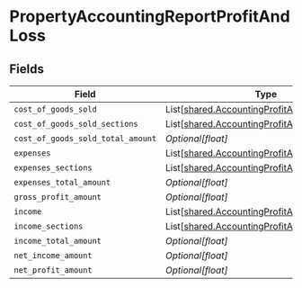# PropertyAccountingReportProfitAndLoss


## Fields

| Field                                                                                                  | Type                                                                                                   | Required                                                                                               | Description                                                                                            |
| ------------------------------------------------------------------------------------------------------ | ------------------------------------------------------------------------------------------------------ | ------------------------------------------------------------------------------------------------------ | ------------------------------------------------------------------------------------------------------ |
| `cost_of_goods_sold`                                                                                   | List[[shared.AccountingProfitAndLossCategory](../../models/shared/accountingprofitandlosscategory.md)] | :heavy_minus_sign:                                                                                     | @deprecated                                                                                            |
| `cost_of_goods_sold_sections`                                                                          | List[[shared.AccountingProfitAndLossSection](../../models/shared/accountingprofitandlosssection.md)]   | :heavy_minus_sign:                                                                                     | N/A                                                                                                    |
| `cost_of_goods_sold_total_amount`                                                                      | *Optional[float]*                                                                                      | :heavy_minus_sign:                                                                                     | N/A                                                                                                    |
| `expenses`                                                                                             | List[[shared.AccountingProfitAndLossCategory](../../models/shared/accountingprofitandlosscategory.md)] | :heavy_minus_sign:                                                                                     | @deprecated                                                                                            |
| `expenses_sections`                                                                                    | List[[shared.AccountingProfitAndLossSection](../../models/shared/accountingprofitandlosssection.md)]   | :heavy_minus_sign:                                                                                     | N/A                                                                                                    |
| `expenses_total_amount`                                                                                | *Optional[float]*                                                                                      | :heavy_minus_sign:                                                                                     | N/A                                                                                                    |
| `gross_profit_amount`                                                                                  | *Optional[float]*                                                                                      | :heavy_minus_sign:                                                                                     | N/A                                                                                                    |
| `income`                                                                                               | List[[shared.AccountingProfitAndLossCategory](../../models/shared/accountingprofitandlosscategory.md)] | :heavy_minus_sign:                                                                                     | @deprecated                                                                                            |
| `income_sections`                                                                                      | List[[shared.AccountingProfitAndLossSection](../../models/shared/accountingprofitandlosssection.md)]   | :heavy_minus_sign:                                                                                     | N/A                                                                                                    |
| `income_total_amount`                                                                                  | *Optional[float]*                                                                                      | :heavy_minus_sign:                                                                                     | N/A                                                                                                    |
| `net_income_amount`                                                                                    | *Optional[float]*                                                                                      | :heavy_minus_sign:                                                                                     | N/A                                                                                                    |
| `net_profit_amount`                                                                                    | *Optional[float]*                                                                                      | :heavy_minus_sign:                                                                                     | N/A                                                                                                    |